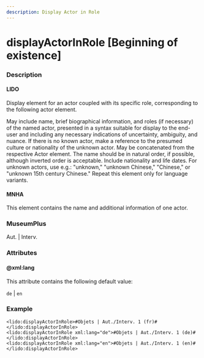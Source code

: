 ```yaml
---
description: Display Actor in Role
---
```


# displayActorInRole \[Beginning of existence]

### Description

#### LIDO

Display element for an actor coupled with its specific role, corresponding to the following actor element.

May include name, brief biographical information, and roles (if necessary) of the named actor, presented in a syntax suitable for display to the end-user and including any necessary indications of uncertainty, ambiguity, and nuance. If there is no known actor, make a reference to the presumed culture or nationality of the unknown actor. May be concatenated from the respective Actor element. The name should be in natural order, if possible, although inverted order is acceptable. Include nationality and life dates. For unknown actors, use e.g.: "unknown," "unknown Chinese," "Chinese," or "unknown 15th century Chinese." Repeat this element only for language variants.

#### MNHA

This element contains the name and additional information of one actor.

### MuseumPlus

&#x20;Aut. | Interv.

### Attributes

#### @xml:lang

This attribute contains the following default value:

`de` | `en`

### Example

```markup
<lido:displayActorInRole>#Objets | Aut./Interv. 1 (fr)#</lido:displayActorInRole>
<lido:displayActorInRole xml:lang="de">#Objets | Aut./Interv. 1 (de)#</lido:displayActorInRole>
<lido:displayActorInRole xml:lang="en">#Objets | Aut./Interv. 1 (en)#</lido:displayActorInRole>
```
